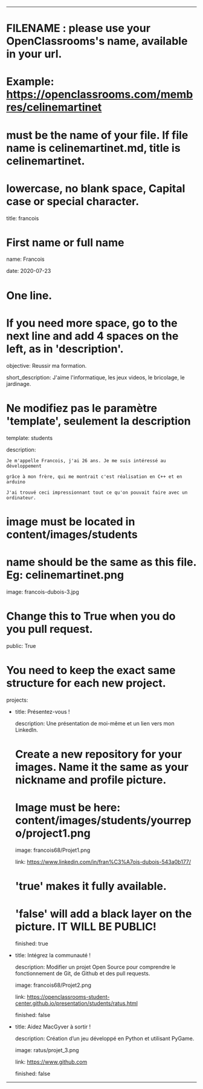 ---


# FILENAME : please use your OpenClassrooms's name, available in your url.

# Example: https://openclassrooms.com/membres/celinemartinet

# must be the name of your file. If file name is celinemartinet.md, title is celinemartinet.

# lowercase, no blank space, Capital case or special character.

title: francois


# First name or full name

name: Francois

date: 2020-07-23


# One line.

# If you need more space, go to the next line and add 4 spaces on the left, as in 'description'.

objective: Reussir ma formation.

short_description: J'aime l'informatique, les jeux videos, le bricolage, le jardinage.


# Ne modifiez pas le paramètre 'template', seulement la description

template: students

description:

    Je m'appelle Francois, j'ai 26 ans. Je me suis intéressé au développement
	
	grâce à mon frère, qui me montrait c'est réalisation en C++ et en arduino
	
	J'ai trouvé ceci impressionnant tout ce qu'on pouvait faire avec un ordinateur.


# image must be located in content/images/students

# name should be the same as this file. Eg: celinemartinet.png

image: francois-dubois-3.jpg


# Change this to True when you do you pull request.

public: True


# You need to keep the exact same structure for each new project.

projects:

  - title: Présentez-vous !

    description: Une présentation de moi-même et un lien vers mon LinkedIn.

    # Create a new repository for your images. Name it the same as your nickname and profile picture.

    # Image must be here: content/images/students/yourrepo/project1.png

    image: francois68/Projet1.png

    link: https://www.linkedin.com/in/fran%C3%A7ois-dubois-543a0b177/

    # 'true' makes it fully available.

    # 'false' will add a black layer on the picture. IT WILL BE PUBLIC!

    finished: true

  - title: Intégrez la communauté !

    description: Modifier un projet Open Source pour comprendre le fonctionnement de Git, de Github et des pull requests. 

    image: francois68/Projet2.png

    link: https://openclassrooms-student-center.github.io/presentation/students/ratus.html

    finished: false

  - title: Aidez MacGyver à sortir !

    description: Création d’un jeu développé en Python et utilisant PyGame.

    image: ratus/projet_3.png

    link: https://www.github.com

    finished: false

---